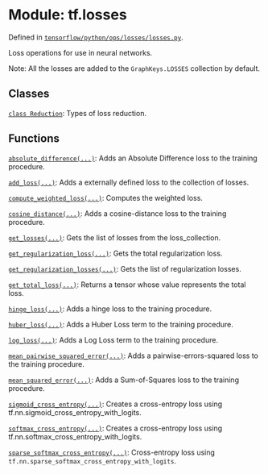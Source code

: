 <div itemscope itemtype="http://developers.google.com/ReferenceObject">
<meta itemprop="name" content="tf.losses" />
</div>

# Module: tf.losses



Defined in [`tensorflow/python/ops/losses/losses.py`](https://www.tensorflow.org/code/tensorflow/python/ops/losses/losses.py).

Loss operations for use in neural networks.

Note: All the losses are added to the `GraphKeys.LOSSES` collection by default.


## Classes

[`class Reduction`](../tf/losses/Reduction.md): Types of loss reduction.

## Functions

[`absolute_difference(...)`](../tf/losses/absolute_difference.md): Adds an Absolute Difference loss to the training procedure.

[`add_loss(...)`](../tf/losses/add_loss.md): Adds a externally defined loss to the collection of losses.

[`compute_weighted_loss(...)`](../tf/losses/compute_weighted_loss.md): Computes the weighted loss.

[`cosine_distance(...)`](../tf/losses/cosine_distance.md): Adds a cosine-distance loss to the training procedure.

[`get_losses(...)`](../tf/losses/get_losses.md): Gets the list of losses from the loss_collection.

[`get_regularization_loss(...)`](../tf/losses/get_regularization_loss.md): Gets the total regularization loss.

[`get_regularization_losses(...)`](../tf/losses/get_regularization_losses.md): Gets the list of regularization losses.

[`get_total_loss(...)`](../tf/losses/get_total_loss.md): Returns a tensor whose value represents the total loss.

[`hinge_loss(...)`](../tf/losses/hinge_loss.md): Adds a hinge loss to the training procedure.

[`huber_loss(...)`](../tf/losses/huber_loss.md): Adds a Huber Loss term to the training procedure.

[`log_loss(...)`](../tf/losses/log_loss.md): Adds a Log Loss term to the training procedure.

[`mean_pairwise_squared_error(...)`](../tf/losses/mean_pairwise_squared_error.md): Adds a pairwise-errors-squared loss to the training procedure.

[`mean_squared_error(...)`](../tf/losses/mean_squared_error.md): Adds a Sum-of-Squares loss to the training procedure.

[`sigmoid_cross_entropy(...)`](../tf/losses/sigmoid_cross_entropy.md): Creates a cross-entropy loss using tf.nn.sigmoid_cross_entropy_with_logits.

[`softmax_cross_entropy(...)`](../tf/losses/softmax_cross_entropy.md): Creates a cross-entropy loss using tf.nn.softmax_cross_entropy_with_logits.

[`sparse_softmax_cross_entropy(...)`](../tf/losses/sparse_softmax_cross_entropy.md): Cross-entropy loss using `tf.nn.sparse_softmax_cross_entropy_with_logits`.

